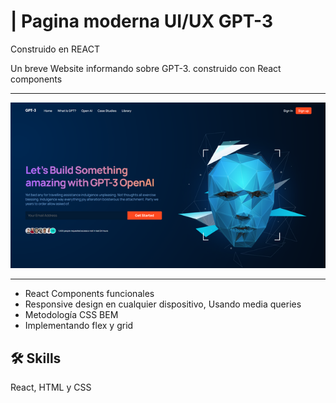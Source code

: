 # | Pagina moderna UI/UX GPT-3

Construido en REACT

Un breve Website informando sobre GPT-3. construido con React
components


---

![Proyecto final](https://raw.githubusercontent.com/luisherr/Page-GPT/master/src/assets/GPT.png)


---

- React Components funcionales
- Responsive design en cualquier dispositivo, Usando media queries
- Metodología CSS BEM
- Implementando flex y grid









## 🛠 Skills
React, HTML y CSS
